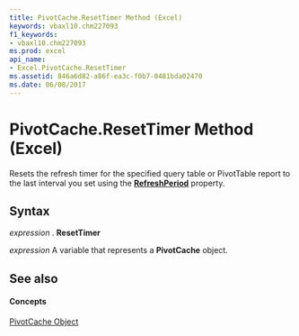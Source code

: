```yaml
---
title: PivotCache.ResetTimer Method (Excel)
keywords: vbaxl10.chm227093
f1_keywords:
- vbaxl10.chm227093
ms.prod: excel
api_name:
- Excel.PivotCache.ResetTimer
ms.assetid: 846a6d82-a86f-ea3c-f0b7-0481bda02470
ms.date: 06/08/2017
---
```



# PivotCache.ResetTimer Method (Excel)

Resets the refresh timer for the specified query table or PivotTable report to the last interval you set using the **[RefreshPeriod](pivotcache-refreshperiod-property-excel.md)** property.


## Syntax

 _expression_ . **ResetTimer**

 _expression_ A variable that represents a **PivotCache** object.


## See also


#### Concepts


[PivotCache Object](pivotcache-object-excel.md)

